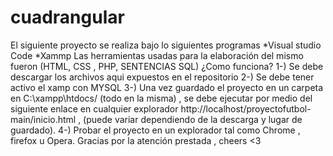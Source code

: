# cuadrangular

El siguiente proyecto se realiza bajo lo siguientes programas
*Visual studio Code
*Xammp
Las herramientas usadas para la elaboración del mismo fueron
(HTML, CSS , PHP, SENTENCIAS SQL)
¿Como funciona?
1-) Se debe descargar los archivos aqui expuestos en el repositorio 
2-) Se debe tener activo el xamp con MYSQL
3-) Una vez guardado el proyecto en un carpeta en C:\xampp\htdocs/ (todo en la misma) , se debe ejecutar por medio del siguiente enlace en cualquier explorador http://localhost/proyectofutbol-main/inicio.html , (puede variar dependiendo de la descarga y lugar de guardado). 
4-) Probar el proyecto en un explorador tal como Chrome , firefox u Opera.
Gracias por la atención prestada , cheers <3
